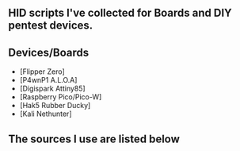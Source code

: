 ## HID scripts I've collected for Boards and DIY pentest devices.


## Devices/Boards 
- [Flipper Zero]
- [P4wnP1 A.L.O.A]
- [Digispark Attiny85]
- [Raspberry Pico/Pico-W]
- [Hak5 Rubber Ducky]
- [Kali Nethunter]


## The sources I use are listed below 
